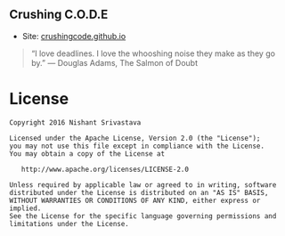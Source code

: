 ## Crushing C.O.D.E

* Site: [crushingcode.github.io](https://crushingcode.github.io)

> “I love deadlines. I love the whooshing noise they make as they go by.” 
― Douglas Adams, The Salmon of Doubt

License
=======

    Copyright 2016 Nishant Srivastava

    Licensed under the Apache License, Version 2.0 (the "License");
    you may not use this file except in compliance with the License.
    You may obtain a copy of the License at

       http://www.apache.org/licenses/LICENSE-2.0

    Unless required by applicable law or agreed to in writing, software
    distributed under the License is distributed on an "AS IS" BASIS,
    WITHOUT WARRANTIES OR CONDITIONS OF ANY KIND, either express or implied.
    See the License for the specific language governing permissions and
    limitations under the License.
